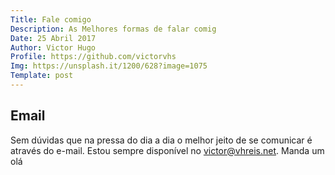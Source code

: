 ```yaml
---
Title: Fale comigo
Description: As Melhores formas de falar comig
Date: 25 Abril 2017
Author: Victor Hugo
Profile: https://github.com/victorvhs
Img: https://unsplash.it/1200/628?image=1075
Template: post
---
```

## Email
Sem dúvidas  que na pressa do dia a dia o melhor jeito de se comunicar é
através do e-mail.
Estou sempre disponível no victor@vhreis.net.
Manda um olá
<!-- Criar formulario de contato -->
